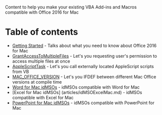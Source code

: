 Content to help you make your existing VBA Add-ins and Macros compatible with Office 2016 for Mac
<!--This is the start of the TOC-->
# Table of contents
- [Getting Started](articles/Introduction.md) - Talks about what you need to know about Office 2016 for Mac
- [GrantAccessToMultipleFiles](articles/GrantAccessToMultipleFiles.md) - Let's you requesting user's permission to access multiple files at once
- [AppleScriptTask](articles/AppleScriptTask.md) - Let's you call externally located AppleScript scripts from VB
- [MAC_OFFICE_VERSION](articles/MacOfficeVersion.md) - Let's you IFDEF between different Mac Office versions at compile time
- [Word for Mac idMSOs](articles/idMSOWordMac.md) - idMSOs compatible with Word for Mac
- [Excel for Mac idMSOs] (articles/idMSOExcelMac.md) - idMSOs compatible with Excel for Mac
- [PowerPoint for Mac idMSOs](articles/idMSOPowerPointMac.md) - idMSOs compatible with PowerPoint for Mac
